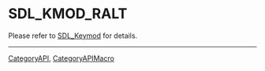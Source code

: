 # SDL_KMOD_RALT

Please refer to [SDL_Keymod](SDL_Keymod) for details.

----
[CategoryAPI](CategoryAPI), [CategoryAPIMacro](CategoryAPIMacro)

